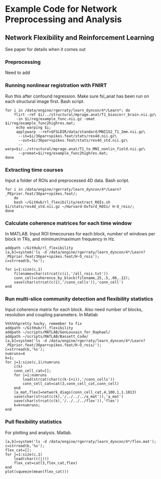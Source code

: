 Example Code for Network Preprocessing and Analysis
===================================================

Network Flexibility and Reinforcement Learning
----------------------------------------------

See paper for details when it comes out

### Preprocessing

Need to add

### Running nonlinear registration with FNIRT

Run this after confound regression. Make sure fsl\_anat has been run on
each structural image first. Bash script.

``` {.bash}
for i in /data/engine/rgerraty/learn_dyncon/4*/Learn*; do 
    flirt -ref $i/../structural/mprage.anat/T1_biascorr_brain.nii.gz\
     -in $i/reg/example_func.nii.gz -omat $i/reg/example_func2highres.mat;
     echo warping $i; 
     applywarp --ref=$FSLDIR/data/standard/MNI152_T1_2mm.nii.gz\
      --in=$i/36par+spikes.feat/stats/res4d.nii.gz\
      --out=$i/36par+spikes.feat/stats/res4d_std.nii.gz\
      --warp=$i/../structural/mprage.anat/T1_to_MNI_nonlin_field.nii.gz\
      --premat=$i/reg/example_func2highres.mat;  
done
```

### Extracting time courses

Input a folder of ROIs and preprocessed 4D data. Bash script.

``` {.bash}
for i in /data/engine/rgerraty/learn_dyncon/4*/Learn?_PEprior.feat/36par+spikes.feat/; 
    do 
    bash ~/GitHub/rl_flexibility/extract_ROIs.sh $i/stats/res4d_std.nii.gz ~/Harvard-Oxford_ROIs/ H-O_rois/;
done
```

### Calculate coherence matrices for each time window

In MATLAB. Input ROI timecourses for each block, number of windows per
block in TRs, and minimum/maximum frequency in Hz.

``` {.octave}
addpath ~/GitHub/rl_flexibility
[a,b]=system('ls -d /data/engine/rgerraty/learn_dyncon/4*/Learn?_PEprior.feat/36par+spikes.feat/H-O_rois');
c=strread(b,'%s');

for i=1:size(c,1)
    filename=char(strcat(c(i),'/all_rois.txt'))
    conn_cell=coherence_by_block(filename,25,.5,.06,.12);
    save(char(strcat(c(i),'/conn_cells')),'conn_cell')
end
```

### Run multi-slice community detection and flexibility statistics

Input coherence matrix for each block. Also need number of blocks,
resolution and coupling parameters. In Matlab

``` {.octave}
%%%%%%pretty hacky, remember to fix
addpath ~/GitHub/rl_flexibility
addpath ~/scripts/MATLAB/GenLouvain_for_Raphael/
addpath ~/scripts/MATLAB/Bassett_Code/
[a,b]=system('ls -d /data/engine/rgerraty/learn_dyncon/4*/Learn?_PEprior.feat/36par+spikes.feat/H-O_rois/');
c=strread(b,'%s');
numruns=4
k=1;
for j=1:size(c,1)/numruns
    c(k)
    conn_cell_cat=[];
    for i=1:numruns 
        load(strcat(char(c(k-1+i)),'/conn_cells'))
        conn_cell_cat=cat(3,conn_cell_cat,conn_cell)
    end
    [a_mat,flex]=network_diags(conn_cell_cat,4,100,1,1.1813)
    save(char(strcat(c(k),'/../../../a_mat')),'a_mat')
    save(char(strcat(c(k),'/../../../flex')),'flex')
    k=k+numruns;
end
```

### Pull flexibility statistics

For plotting and analysis. Matlab.

``` {.octave}
[a,b]=system('ls -d /data/engine/rgerraty/learn_dyncon/4*/flex.mat');
c=strread(b,'%s');
flex_cat=[];
for j=1:size(c,1)
    load(char(c(j)))
    flex_cat=cat(3,flex_cat,flex)
end
plot(squeeze(mean(flex_cat))) 
```

